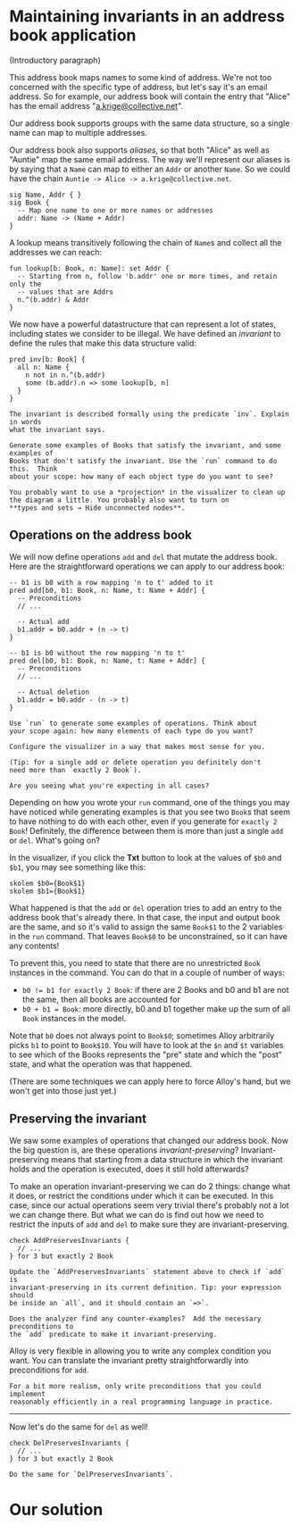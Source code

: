 # Maintaining invariants in an address book application

(Introductory paragraph)

This address book maps names to some kind of address. We're not too concerned
with the specific type of address, but let's say it's an email address. So
for example, our address book will contain the entry that "Alice" has
the email address "a.krige@collective.net".

Our address book supports groups with the same data structure, so a single name
can map to multiple addresses.

Our address book also supports *aliases*, so that both "Alice" as well as
"Auntie" map the same email address. The way we'll represent our aliases is by
saying that a `Name` can map to either an `Addr` or another `Name`. So we
could have the chain `Auntie -> Alice -> a.krige@collective.net`.

```alloy
sig Name, Addr { }
sig Book {
  -- Map one name to one or more names or addresses
  addr: Name -> (Name + Addr)
}
```

A lookup means transitively following the chain of `Name`s and collect
all the addresses we can reach:

```alloy
fun lookup[b: Book, n: Name]: set Addr {
  -- Starting from n, follow 'b.addr' one or more times, and retain only the
  -- values that are Addrs
  n.^(b.addr) & Addr
}
```

We now have a powerful datastructure that can represent a lot of states,
including states we consider to be illegal. We have defined an *invariant* to
define the rules that make this data structure valid:

```alloy
pred inv[b: Book] {
  all n: Name {
    n not in n.^(b.addr)
    some (b.addr).n => some lookup[b, n]
  }
}
```

```admonish tip title="Exercise"
The invariant is described formally using the predicate `inv`. Explain in words
what the invariant says.
```

```admonish tip title="Exercise"
Generate some examples of Books that satisfy the invariant, and some examples of
Books that don't satisfy the invariant. Use the `run` command to do this.  Think
about your scope: how many of each object type do you want to see?

You probably want to use a *projection* in the visualizer to clean up
the diagram a little. You probably also want to turn on
**types and sets → Hide unconnected nodes**.
```

## Operations on the address book

We will now define operations `add` and `del` that mutate the address book. Here
are the straightforward operations we can apply to our address book:

```alloy
-- b1 is b0 with a row mapping 'n to t' added to it
pred add[b0, b1: Book, n: Name, t: Name + Addr] {
  -- Preconditions
  // ...

  -- Actual add
  b1.addr = b0.addr + (n -> t)
}

-- b1 is b0 without the row mapping 'n to t'
pred del[b0, b1: Book, n: Name, t: Name + Addr] {
  -- Preconditions
  // ...

  -- Actual deletion
  b1.addr = b0.addr - (n -> t)
}
```

```admonish tip title="Exercise"
Use `run` to generate some examples of operations. Think about
your scope again: how many elements of each type do you want?

Configure the visualizer in a way that makes most sense for you.

(Tip: for a single add or delete operation you definitely don't
need more than `exactly 2 Book`).

Are you seeing what you're expecting in all cases?
```

Depending on how you wrote your `run` command, one of the things you may have
noticed while generating examples is that you see two `Book`s that seem to have
nothing to do with each other, even if you generate for `exactly 2 Book`!
Definitely, the difference between them is more than just a single `add` or
`del`. What's going on?

In the visualizer, if you click the **Txt** button to look at the values of
`$b0` and `$b1`, you may see something like this:

```
skolem $b0={Book$1}
skolem $b1={Book$1}
```

What happened is that the `add` or `del` operation tries to add an entry to the
address book that's already there. In that case, the input and output book are
the same, and so it's valid to assign the same `Book$1` to the 2 variables in the
`run` command. That leaves `Book$0` to be unconstrained, so it can have any
contents!

To prevent this, you need to state that there are no unrestricted `Book`
instances in the command. You can do that in a couple of number of ways:

* `b0 != b1 for exactly 2 Book`: if there are 2 Books and b0 and b1 are not
  the same, then all books are accounted for
* `b0 + b1 = Book`: more directly, b0 and b1 together make up the sum of all
  `Book` instances in the model.

Note that `b0` does not always point to `Book$0`; sometimes Alloy arbitrarily
picks `b1` to point to `Book$10`. You will have to look at the `$n` and `$t`
variables to see which of the Books represents the "pre" state and which
the "post" state, and what the operation was that happened.

(There are some techniques we can apply here to force Alloy's hand, but we won't
get into those just yet.)

## Preserving the invariant

We saw some examples of operations that changed our address book. Now the big
question is, are these operations *invariant-preserving*? Invariant-preserving
means that starting from a data structure in which the invariant holds and the
operation is executed, does it still hold afterwards?

To make an operation invariant-preserving we can do 2 things: change what it
does, or restrict the conditions under which it can be executed. In this case,
since our actual operations seem very trivial there's probably not a lot we can
change there. But what we can do is find out how we need to restrict the
inputs of `add` and `del` to make sure they are invariant-preserving.

```alloy
check AddPreservesInvariants {
  // ...
} for 3 but exactly 2 Book
```

```admonish tip title="Exercise"
Update the `AddPreservesInvariants` statement above to check if `add` is
invariant-preserving in its current definition. Tip: your expression should
be inside an `all`, and it should contain an `=>`.

Does the analyzer find any counter-examples?  Add the necessary preconditions to
the `add` predicate to make it invariant-preserving.
```

Alloy is very flexible in allowing you to write any complex condition you want.
You can translate the invariant pretty straightforwardly into preconditions for
`add`.


```admonish tip title="Exercise"
For a bit more realism, only write preconditions that you could implement
reasonably efficiently in a real programming language in practice.
```

-----


Now let's do the same for `del` as well!

```alloy
check DelPreservesInvariants {
  // ...
} for 3 but exactly 2 Book
```

```admonish tip title="Exercise"
Do the same for `DelPreservesInvariants`.
```

# Our solution